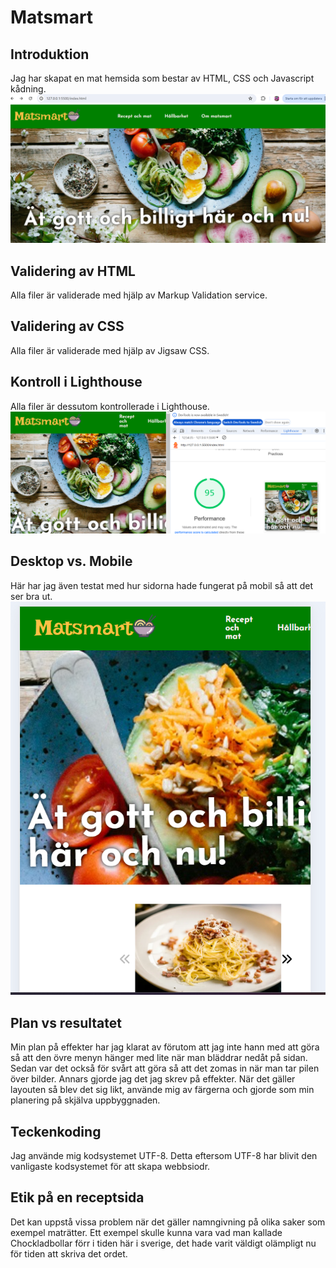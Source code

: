 # Matsmart

## Introduktion
Jag har skapat en mat hemsida som bestar av HTML, CSS och Javascript kådning.
![hemsida](Hemsida.png)

## Validering av HTML
Alla filer är validerade med hjälp av Markup Validation service.

## Validering av CSS
Alla filer är validerade med hjälp av Jigsaw CSS.

## Kontroll i Lighthouse
Alla filer är dessutom kontrollerade i Lighthouse.
![Lighthouse](Lighthouse.png)
## Desktop vs. Mobile
Här har jag även testat med hur sidorna hade fungerat på mobil så att det ser bra ut.
![Telefon](Telefon.png)
## Plan vs resultatet
Min plan på effekter har jag klarat av förutom att jag inte hann med att göra så att den övre menyn hänger med lite när man bläddrar nedåt på sidan. Sedan var det också för svårt att göra så att det zomas in när man tar pilen över bilder. Annars gjorde jag det jag skrev på effekter.
När det gäller layouten så blev det sig likt, använde mig av färgerna och gjorde som min planering på skjälva uppbyggnaden.

## Teckenkoding
Jag använde mig kodsystemet UTF-8. Detta eftersom UTF-8 har blivit den vanligaste kodsystemet för att skapa webbsiodr.

## Etik på en receptsida
Det kan uppstå vissa problem när det gäller namngivning på olika saker som exempel maträtter.
Ett exempel skulle kunna vara vad man kallade Chockladbollar förr i tiden här i sverige, det hade varit väldigt olämpligt nu för tiden att skriva det ordet.
